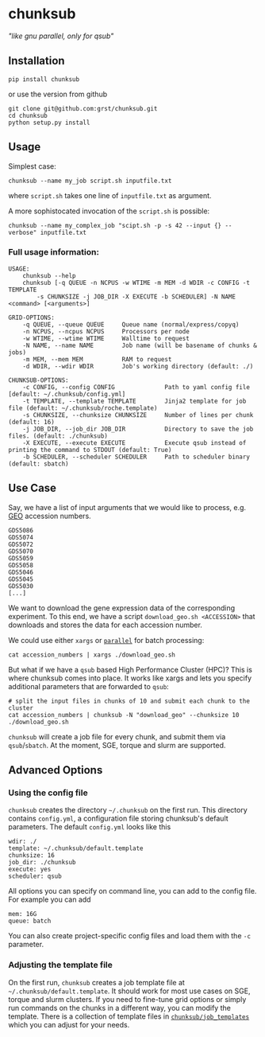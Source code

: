 # chunksub 
*"like gnu parallel, only for qsub"*

## Installation
```
pip install chunksub
```
or use the version from github
```
git clone git@github.com:grst/chunksub.git
cd chunksub
python setup.py install
```

## Usage
Simplest case: 
```
chunksub --name my_job script.sh inputfile.txt
```
where `script.sh` takes one line of `inputfile.txt` as argument. 

A more sophistocated invocation of the `script.sh` is possible: 
```
chunksub --name my_complex_job "scipt.sh -p -s 42 --input {} --verbose" inputfile.txt
```

### Full usage information:
```
USAGE:
    chunksub --help
    chunksub [-q QUEUE -n NCPUS -w WTIME -m MEM -d WDIR -c CONFIG -t TEMPLATE 
        -s CHUNKSIZE -j JOB_DIR -X EXECUTE -b SCHEDULER] -N NAME <command> [<arguments>]
 
GRID-OPTIONS:
    -q QUEUE, --queue QUEUE     Queue name (normal/express/copyq)
    -n NCPUS, --ncpus NCPUS     Processors per node
    -w WTIME, --wtime WTIME     Walltime to request 
    -N NAME, --name NAME        Job name (will be basename of chunks & jobs)
    -m MEM, --mem MEM           RAM to request
    -d WDIR, --wdir WDIR        Job's working directory (default: ./)
 
CHUNKSUB-OPTIONS:
    -c CONFIG, --config CONFIG              Path to yaml config file [default: ~/.chunksub/config.yml]
    -t TEMPLATE, --template TEMPLATE        Jinja2 template for job file (default: ~/.chunksub/roche.template)
    -s CHUNKSIZE, --chunksize CHUNKSIZE     Number of lines per chunk (default: 16) 
    -j JOB_DIR, --job_dir JOB_DIR           Directory to save the job files. (default: ./chunksub)
    -X EXECUTE, --execute EXECUTE           Execute qsub instead of printing the command to STDOUT (default: True) 
    -b SCHEDULER, --scheduler SCHEDULER     Path to scheduler binary (default: sbatch)
```

## Use Case 
Say, we have a list of input arguments that we would like to process,
e.g. [GEO](https://www.ncbi.nlm.nih.gov/geo/) accession numbers.

```
GDS5086
GDS5074
GDS5072
GDS5070
GDS5059
GDS5058
GDS5046
GDS5045
GDS5030
[...]
```

We want to download the gene expression data of the corresponding experiment.
To this end, we have a script `download_geo.sh <ACCESSION>` that downloads and
stores the data for each accession number.

We could use either `xargs` or [`parallel`](https://www.gnu.org/software/parallel/)
for batch processing:

```
cat accession_numbers | xargs ./download_geo.sh
```

But what if we have a `qsub` based High Performance Cluster (HPC)?
This is where chunksub comes into place. It works like xargs and lets
you specify additional parameters that are forwarded to `qsub`:

```
# split the input files in chunks of 10 and submit each chunk to the cluster
cat accession_numbers | chunksub -N "download_geo" --chunksize 10 ./download_geo.sh
```

`chunksub` will create a job file for every chunk, and submit them via `qsub`/`sbatch`. At the moment, SGE, torque and slurm are supported.  

## Advanced Options
### Using the config file
`chunksub` creates the directory `~/.chunksub` on the first run. This directory contains `config.yml`, a configuration file storing 
chunksub's default parameters. The default `config.yml` looks like this

```
wdir: ./
template: ~/.chunksub/default.template
chunksize: 16
job_dir: ./chunksub
execute: yes
scheduler: qsub
```

All options you can specify on command line, you can add to the config file. For example you can add

```
mem: 16G
queue: batch
```

You can also create project-specific config files and load them with the `-c` parameter. 


### Adjusting the template file
On the first run, `chunksub` creates a job template file at `~/.chunksub/default.template`. It should work for most use cases on SGE, torque and slurm clusters. If you need to fine-tune grid options or simply run commands on the chunks in a different way, you can modify the template. There is a collection of template files in [`chunksub/job_templates`](chunksub/job_templates) which you can adjust for your needs. 
